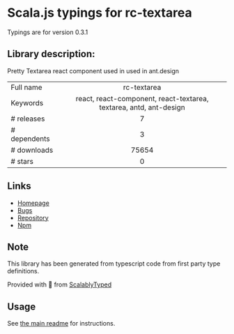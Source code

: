 
# Scala.js typings for rc-textarea

Typings are for version 0.3.1

## Library description:
Pretty Textarea react component used in used in ant.design

|                    |                 |
| ------------------ | :-------------: |
| Full name          | rc-textarea |
| Keywords           | react, react-component, react-textarea, textarea, antd, ant-design |
| # releases         | 7 |
| # dependents       | 3 |
| # downloads        | 75654 |
| # stars            | 0 |

## Links
- [Homepage](https://react-component.github.io/textarea)
- [Bugs](http://github.com/react-component/textarea/issues)
- [Repository](https://github.com/react-component/textarea)
- [Npm](https://www.npmjs.com/package/rc-textarea)
    


## Note
This library has been generated from typescript code from first party type definitions.

Provided with :purple_heart: from [ScalablyTyped](https://github.com/oyvindberg/ScalablyTyped)

## Usage
See [the main readme](../../readme.md) for instructions.


